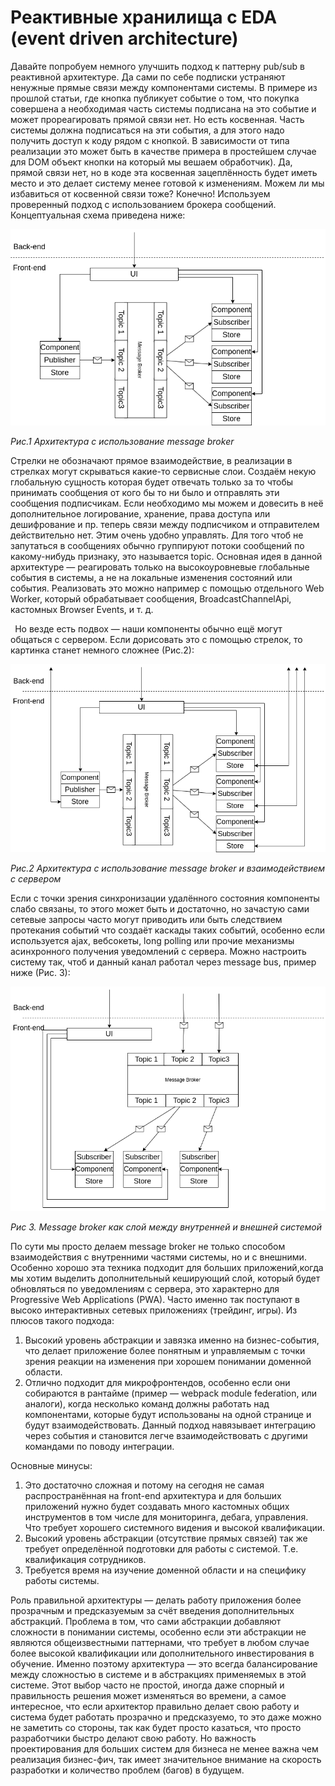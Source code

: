 ﻿# Реактивные хранилища с EDA (event driven architecture)

Давайте попробуем немного улучшить подход к паттерну pub/sub в реактивной архитектуре. Да сами по себе подписки устраняют ненужные прямые связи между компонентами системы. В примере из прошлой статьи, где кнопка публикует событие о том, что покупка совершена а необходимая часть системы подписана на это событие и может прореагировать прямой связи нет. Но есть косвенная. Часть системы должна подписаться на эти события, а для этого надо получить доступ к коду рядом с кнопкой. В зависимости от типа реализации это может быть в качестве примера в простейшем случае для DOM объект кнопки на который мы вешаем обработчик). Да, прямой связи нет, но в коде эта косвенная зацеплённость будет иметь место и это делает систему менее готовой к изменениям. Можем ли мы избавиться от косвенной связи тоже? Конечно! Используем проверенный подход с использованием брокера сообщений. Концептуальная схема приведена ниже:

![](20221126_5_reactive_multistore_with_message_broker.png)

*Рис.1 Архитектура с использование message broker*

Стрелки не обозначают прямое взаимодействие, в реализации в стрелках могут скрываться какие-то сервисные слои. Создаём некую глобальную сущность которая будет отвечать только за то чтобы принимать сообщения от кого бы то ни было и отправлять эти сообщения подписчикам. Если необходимо мы можем и довесить в неё дополнительное логирование, хранение, права доступа или дешифрование и пр. теперь связи между подписчиком и отправителем действительно нет. Этим очень удобно управлять. Для того чтоб не запутаться в сообщениях обычно группируют потоки сообщений по какому-нибудь признаку, это называется topic. Основная идея в данной архитектуре — реагировать только на высокоуровневые глобальные события в системы, а не на локальные изменения состояний или события. Реализовать это можно например с помощью отдельного Web Worker, который обрабатывает сообщения, BroadcastChannelApi, кастомных Browser Events, и т. д.

` `Но везде есть подвох — наши компоненты обычно ещё могут общаться с сервером. Если дорисовать это с помощью стрелок, то картинка станет немного сложнее (Рис.2):

![](20221126_5_reactive_multistore_with_message_broker_a_lot_of_separate_services.png)

*Рис.2 Архитектура с использование message broker и взаимодействием с сервером*

Если с точки зрения синхронизации удалённого состояния компоненты слабо связаны, то этого может быть и достаточно, но зачастую сами сетевые запросы часто могут приводить или быть следствием протекания событий что создаёт каскады таких событий, особенно если используется ajax, вебсокеты, long polling или прочие механизмы асинхронного получения уведомлений с сервера. Можно настроить систему так, чтоб и данный канал работал через message bus, пример ниже (Рис. 3):

![](20221126_5_reactive_multistore_with_message_broker_for_internal_and_external_systemk.png)

*Рис 3. Message broker как слой между внутренней и внешней системой*

По сути мы просто делаем message broker не только способом взаимодействия с внутренними частями системы, но и с внешними. Особенно хорошо эта техника подходит для больших приложений,когда мы хотим выделить дополнительный кеширующий слой, который будет обновляться по уведомлениям с сервера, это характерно для Progressive Web Applications (PWA). Часто именно так поступают в высоко интерактивных сетевых приложениях (трейдинг, игры). Из плюсов такого подхода:

1. Высокий уровень абстракции и завязка именно на бизнес-события, что делает приложение более понятным и управляемым с точки зрения реакции на изменения при хорошем понимании доменной области.
1. Отлично подходит для микрофронтендов, особенно если они собираются в рантайме (пример — webpack module federation, или аналоги), когда несколько команд должны работать над компонентами, которые будут использованы на одной странице и будут взаимодействовать. Данный подход навязывает интеграцию через события и становится  легче взаимодействовать с другими командами по поводу интеграции.

Основные минусы:

1. Это достаточно сложная и потому на сегодня не самая распространённая на front-end архитектура и для больших приложений нужно будет создавать много кастомных общих инструментов в том числе для мониторинга, дебага, управления. Что требует хорошего системного видения и высокой квалификации.
1. Высокий уровень абстракции (отсутствие прямых связей) так же требует определённой подготовки для работы с системой. Т.е. квалификация сотрудников.
1. Требуется время на изучение доменной области и на специфику работы системы.

Роль правильной архитектуры — делать работу приложения более прозрачным и предсказуемым за счёт введения дополнительных абстракций. Проблема в том, что сами абстракции добавляют сложности в понимании системы, особенно если эти абстракции не являются общеизвестными паттернами, что требует в любом случае более высокой квалификации или дополнительного инвестирования в обучение. Именно поэтому архитектура — это всегда балансирование между сложностью в системе и в абстракциях применяемых в этой системе. Этот выбор часто не простой, иногда даже спорный и правильность решения может изменяться во времени, а самое интересное, что если архитектор правильно делает свою работу и система будет работать прозрачно и предсказуемо, то это даже можно не заметить со стороны, так как будет просто казаться, что просто разработчики быстро делают свою работу. Но важность проектирования для больших систем для бизнеса не менее важна чем реализация бизнес-фич, так имеет значительное внимание на скорость разработки и количество проблем (багов) в будущем.
